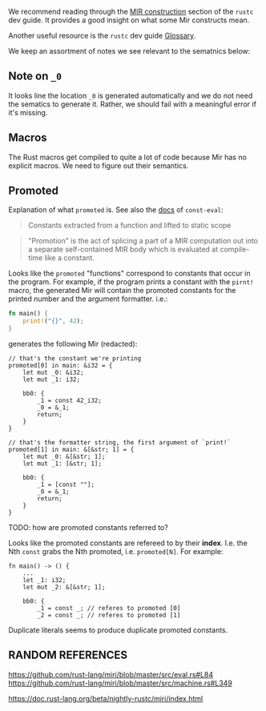We recommend reading through the [MIR construction](https://rustc-dev-guide.rust-lang.org/mir/construction.html) section of the `rustc` dev guide. It provides a good insight on what some Mir constructs mean.

Another useful resource is the `rustc` dev guide [Glossary](https://rustc-dev-guide.rust-lang.org/appendix/glossary.html).

We keep an assortment of notes we see relevant to the sematnics below:

Note on `_0`
-----------

It looks line the location `_0` is generated automatically and we do not need the sematics to generate it.
Rather, we should fail with a meaningful error if it's missing.

Macros
------

The Rust macros get compiled to quite a lot of code because Mir has no explicit macros. We need to figure out their semantics.

Promoted
--------

Explanation of what `promoted` is. See also the [docs](https://github.com/rust-lang/const-eval/blob/33053bb2c9a0c6a17acd3116dd47bbb360e060db/promotion.md) of `const-eval`:

> Constants extracted from a function and lifted to static scope

> "Promotion" is the act of splicing a part of a MIR computation out into a separate self-contained MIR body which is evaluated at compile-time like a constant.



Looks like the `promoted` "functions" correspond to constants that occur in the program.
For example, if the program prints a constant with the `pirnt!` macro, the generated Mir will contain the promoted constants for
the printed number and the argument formatter. i.e.:

```rust
fn main() {
    print!("{}", 42);
}
```

generates the following Mir (redacted):

```mir
// that's the constant we're printing
promoted[0] in main: &i32 = {
    let mut _0: &i32;
    let mut _1: i32;

    bb0: {
        _1 = const 42_i32;
        _0 = &_1;
        return;
    }
}

// that's the formatter string, the first argument of `print!`
promoted[1] in main: &[&str; 1] = {
    let mut _0: &[&str; 1];
    let mut _1: [&str; 1];

    bb0: {
        _1 = [const ""];
        _0 = &_1;
        return;
    }
}
```

TODO: how are promoted constants referred to?

Looks like the promoted constants are refereed to by their **index**. I.e. the Nth `const` grabs the Nth promoted, i.e. `promoted[N]`. For example:

```
fn main() -> () {
    ...
    let _1: i32;
    let mut _2: &[&str; 1];

    bb0: {
        _1 = const _; // referes to promoted [0]
        _2 = const _; // referes to promoted [1]
```

Duplicate literals seems to produce duplicate promoted constants.

RANDOM REFERENCES
-----------------

https://github.com/rust-lang/miri/blob/master/src/eval.rs#L84
https://github.com/rust-lang/miri/blob/master/src/machine.rs#L349

https://doc.rust-lang.org/beta/nightly-rustc/miri/index.html
